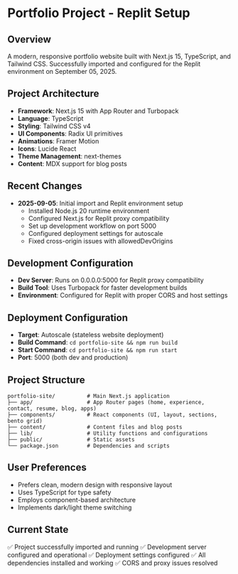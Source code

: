 # Portfolio Project - Replit Setup

## Overview
A modern, responsive portfolio website built with Next.js 15, TypeScript, and Tailwind CSS. Successfully imported and configured for the Replit environment on September 05, 2025.

## Project Architecture
- **Framework**: Next.js 15 with App Router and Turbopack
- **Language**: TypeScript
- **Styling**: Tailwind CSS v4
- **UI Components**: Radix UI primitives
- **Animations**: Framer Motion
- **Icons**: Lucide React
- **Theme Management**: next-themes
- **Content**: MDX support for blog posts

## Recent Changes
- **2025-09-05**: Initial import and Replit environment setup
  - Installed Node.js 20 runtime environment
  - Configured Next.js for Replit proxy compatibility
  - Set up development workflow on port 5000
  - Configured deployment settings for autoscale
  - Fixed cross-origin issues with allowedDevOrigins

## Development Configuration
- **Dev Server**: Runs on 0.0.0.0:5000 for Replit proxy compatibility
- **Build Tool**: Uses Turbopack for faster development builds
- **Environment**: Configured for Replit with proper CORS and host settings

## Deployment Configuration
- **Target**: Autoscale (stateless website deployment)
- **Build Command**: `cd portfolio-site && npm run build`
- **Start Command**: `cd portfolio-site && npm run start`
- **Port**: 5000 (both dev and production)

## Project Structure
```
portfolio-site/          # Main Next.js application
├── app/                 # App Router pages (home, experience, contact, resume, blog, apps)
├── components/          # React components (UI, layout, sections, bento grid)
├── content/             # Content files and blog posts
├── lib/                 # Utility functions and configurations
├── public/              # Static assets
└── package.json         # Dependencies and scripts
```

## User Preferences
- Prefers clean, modern design with responsive layout
- Uses TypeScript for type safety
- Employs component-based architecture
- Implements dark/light theme switching

## Current State
✅ Project successfully imported and running
✅ Development server configured and operational
✅ Deployment settings configured
✅ All dependencies installed and working
✅ CORS and proxy issues resolved